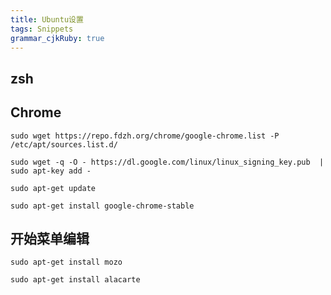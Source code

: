 ```yaml
---
title: Ubuntu设置 
tags: Snippets
grammar_cjkRuby: true
---
```


## zsh




## Chrome

``` sh?linenums
sudo wget https://repo.fdzh.org/chrome/google-chrome.list -P /etc/apt/sources.list.d/

sudo wget -q -O - https://dl.google.com/linux/linux_signing_key.pub  | sudo apt-key add -

sudo apt-get update

sudo apt-get install google-chrome-stable
```


## 开始菜单编辑

``` sh?linenums
sudo apt-get install mozo 

sudo apt-get install alacarte
```